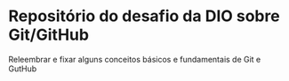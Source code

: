 # Repositório do desafio da DIO sobre Git/GitHub
Releembrar e fixar alguns conceitos básicos e fundamentais de Git e GutHub 
